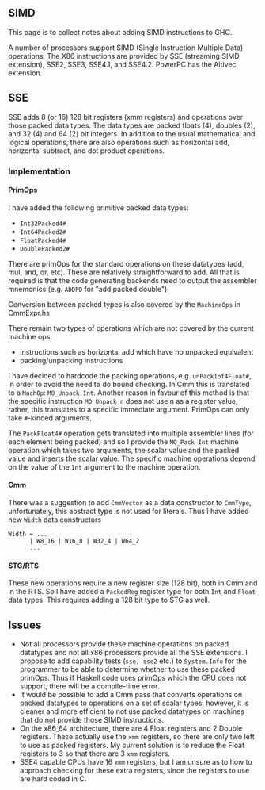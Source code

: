 ## SIMD


This page is to collect notes about adding SIMD instructions to GHC.


A number of processors support SIMD (Single Instruction Multiple Data) operations.  The X86 instructions are provided by SSE (streaming SIMD extension), SSE2, SSE3, SSE4.1, and SSE4.2.  PowerPC has the Altivec extension.

## SSE


SSE adds 8 (or 16) 128 bit registers (xmm registers) and operations over those packed data types.  The data types are packed floats (4), doubles (2), and 32 (4) and 64 (2) bit integers.  In addition to the usual mathematical and logical operations, there are also operations such as horizontal add, horizontal subtract, and dot product operations.

### Implementation

#### PrimOps


I have added the following primitive packed data types:

- `Int32Packed4#`
- `Int64Packed2#`
- `FloatPacked4#`
- `DoublePacked2#`


There are primOps for the standard operations on these datatypes (add, mul, and, or, etc).  These are relatively straightforward to add.  All that is required is that the code generating backends need to output the assembler mnemonics (e.g. `ADDPD` for "add packed double").


Conversion between packed types is also covered by the `MachineOps` in CmmExpr.hs


There remain two types of operations which are not covered by the current machine ops:

- instructions such as horizontal add which have no unpacked equivalent
- packing/unpacking instructions 


I have decided to hardcode the packing operations, e.g. `unPack1of4Float#`, in order to avoid the need to do bound checking.  In Cmm this is translated to a `MachOp`: `MO_Unpack Int`.  Another reason in favour of this method is that the specific instruction `MO_Unpack n` does not use n as a register value, rather, this translates to a specific immediate argument.  PrimOps can only take `#`-kinded arguments.


The `PackFloat4#` operation gets translated into multiple assembler lines (for each element being packed) and so I provide the `MO_Pack Int` machine operation which takes two arguments, the scalar value and the packed value and inserts the scalar value.  The specific machine operations depend on the value of the `Int` argument to the machine operation.

#### Cmm


There was a suggestion to add `CmmVector` as a data constructor to `CmmType`, unfortunately, this abstract type is not used for literals.  Thus I have added new `Width` data constructors

```wiki
Width = ...
      | W8_16 | W16_8 | W32_4 | W64_2
      ...
```

#### STG/RTS


These new operations require a new register size (128 bit), both in Cmm and in the RTS.  So I have added a `PackedReg` register type for both `Int` and `Float` data types.  This requires adding a 128 bit type to STG as well.

## Issues

- Not all processors provide these machine operations on packed datatypes and not all x86 processors provide all the SSE extensions.  I propose to add capability tests (`sse, sse2` etc.) to `System.Info` for the programmer to be able to determine whether to use these packed primOps.  Thus if Haskell code uses primOps which the CPU does not support, there will be a compile-time error.
- It would be possible to add a Cmm pass that converts operations on packed datatypes to operations on a set of scalar types, however, it is cleaner and more efficient to not use packed datatypes on machines that do not provide those SIMD instructions.
- On the x86_64 architecture, there are 4 Float registers and 2 Double registers.  These actually use the `xmm` registers, so there are only two left to use as packed registers.  My current solution is to reduce the Float registers to 3 so that there are 3 `xmm` registers.
- SSE4 capable CPUs have 16 `xmm` registers, but I am unsure as to how to approach checking for these extra registers, since the registers to use are hard coded in C.
